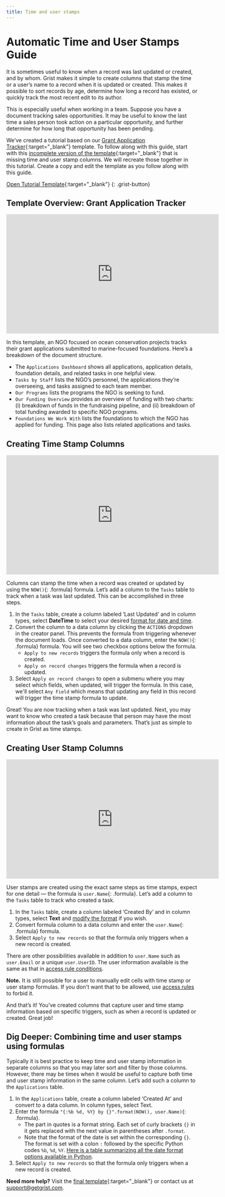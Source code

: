 ```yaml
---
title: Time and user stamps
---
```


# Automatic Time and User Stamps Guide

It is sometimes useful to know when a record was last updated or created, and by whom. Grist makes
it simple to create columns that stamp the time or a user’s name to a record when it is updated or
created. This makes it possible to sort records by age, determine how long a record has
existed, or quickly track the most recent edit to its author.

This is especially useful when working in a team. Suppose you have a document tracking sales
opportunities. It may be useful to know the last time a sales person took action on a particular
opportunity, and further determine for how long that opportunity has been pending.

We’ve created a tutorial based on our
[Grant Application Tracker](https://templates.getgrist.com/sC5CAW41bVZU/Grant-Application-Tracker){:target="\_blank"}
template. To follow along with this guide, start with this
[incomplete version of the template](https://public.getgrist.com/kziQC7AXenxy/Automatic-Time-and-User-Stamps/p/8){:target="\_blank"}
that is missing time and user stamp columns. We will recreate those together in this tutorial.
Create a copy and edit the template as you follow along with this guide.

[Open Tutorial Template](https://public.getgrist.com/kziQC7AXenxy/Automatic-Time-and-User-Stamps/p/8){:target="\_blank"}
{: .grist-button}

## Template Overview: Grant Application Tracker

<iframe width="560" height="315" src="https://www.youtube.com/embed/8ujW4H7FGlE?rel=0" frameborder="0" allow="accelerometer; autoplay; encrypted-media; gyroscope; picture-in-picture" allowfullscreen></iframe>

In this template, an NGO focused on ocean conservation projects tracks their grant applications
submitted to marine-focused foundations. Here’s a breakdown of the document structure.

* The `Applications Dashboard` shows all applications, application details, foundation details, and
  related tasks in one helpful view.
* `Tasks by Staff` lists the NGO’s personnel, the applications they’re overseeing, and tasks
  assigned to each team member.
* `Our Programs` lists the programs the NGO is seeking to fund.
* `Our Funding Overview` provides an overview of funding with two charts: (i) breakdown of funds
  in the fundraising pipeline, and (ii) breakdown of total funding awarded to specific NGO
  programs.
* `Foundations We Work With` lists the foundations to which the NGO has applied for funding. This
  page also lists related applications and tasks.

## Creating Time Stamp Columns

<iframe width="560" height="315" src="https://www.youtube.com/embed/ZrH9BK4iDGg?rel=0" frameborder="0" allow="accelerometer; autoplay; encrypted-media; gyroscope; picture-in-picture" allowfullscreen></iframe>

Columns can stamp the time when a record was created or updated by using the `NOW()`{: .formula}
formula. Let’s add a column to the `Tasks` table to track when a task was last updated. This can
be accomplished in three steps.

1. In the `Tasks` table, create a column labeled ‘Last Updated’  and in column types, select
   **DateTime** to select your desired [format for date and time](../col-types.md#datetime-columns).
2. Convert the column to a data column by clicking the `ACTIONS` dropdown in the creator panel.
   This prevents the formula from triggering whenever the document loads. Once converted to a data
   column, enter the `NOW()`{: .formula} formula. You will see two checkbox options below the formula.
    - `Apply to new records` triggers the formula only when a record is created.
    - `Apply on record changes` triggers the formula when a record is updated.
3. Select `Apply on record changes` to open a submenu where you may select which fields, when
   updated, will trigger the formula. In this case, we'll select `Any Field` which means that
   updating any field in this record will trigger the time stamp formula to update.

Great! You are now tracking when a task was last updated. Next, you may want to know who created a
task because that person may have the most information about the task’s goals and parameters.
That’s just as simple to create in Grist as time stamps.

## Creating User Stamp Columns

<iframe width="560" height="315" src="https://www.youtube.com/embed/OKjtvx9nGpc?rel=0" frameborder="0" allow="accelerometer; autoplay; encrypted-media; gyroscope; picture-in-picture" allowfullscreen></iframe>

User stamps are created using the exact same steps as time stamps, expect for one detail — the
formula is `user.Name`{: .formula}. Let’s add a column to the `Tasks` table to track who created a
task.

1. In the `Tasks` table, create a column labeled ‘Created By’ and in column types, select **Text**
   and [modify the format](../col-types.md#text-columns) if you wish.
2. Convert formula column to a data column and enter the `user.Name`{: .formula} formula.
3. Select `Apply to new records` so that the formula only triggers when a new record is created.

There are other possibilities available in addition to `user.Name` such as `user.Email` or a
unique `user.UserID`. The user information available is the same as that in [access rule
conditions](../access-rules.md#access-rule-conditions).

**Note.** It is still possible for a user to manually edit cells with time stamp or user stamp
formulas. If you don't want that to be allowed, use
[access rules](../access-rules.md) to forbid it.

And that’s it! You’ve created columns that capture user and time stamp information based on
specific triggers, such as when a record is updated or created. Great job!

## Dig Deeper: Combining time and user stamps using formulas

Typically it is best practice to keep time and user stamp information in separate columns so that
you may later sort and filter by those columns. However, there may be times when it would be
useful to capture both time and user stamp information in the same column. Let’s add such a column
to the `Applications` table.

1. In the `Applications` table, create a column labeled ‘Created At’ and convert to a data column.
   In column types, select Text.
2. Enter the formula `"{:%b %d, %Y} by {}".format(NOW(), user.Name)`{: .formula}.
    - The part in quotes is a format string. Each set of curly brackets `{}` in it gets replaced
      with the next value in parentheses after `.format`.
    - Note that the format of the date is set within the corresponding `{}`. The format is set
      with a colon `:` followed by the specific Python codes `%b`, `%d`, `%Y`. [Here is a table summarizing
      all the date format options available in Python](https://strftime.org/).
3. Select `Apply to new records` so that the formula only triggers when a new record is created.

**Need more help?** Visit the [final template](https://templates.getgrist.com/sC5CAW41bVZU/Grant-Application-Tracker){:target="\_blank"}
or contact us at <support@getgrist.com>.
